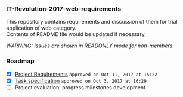 ### IT-Revolution-2017-web-requirements

This repository contains requirements and discussion of them for trial application of web category.  
Contents of README file would be updated if necessary.

*WARNING: Issues are shown in READONLY mode for non-members*


### Roadmap
- [x] [Project Requirements](https://github.com/eko24ive/IT-Revolution-2017-web-requirements/issues/1) `approved on Oct 11, 2017 at 15:22`
- [x] [Task specification](https://github.com/eko24ive/IT-Revolution-2017-web-requirements/issues/2) `approved on Oct 3, 2017 at 16:29 `
- [ ] Project evaluation, progress milestones development
